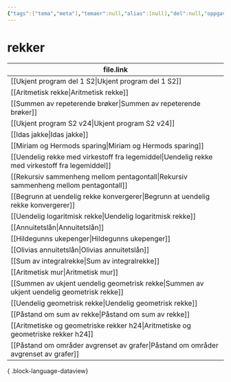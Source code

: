 ```yaml
---
{"tags":["tema","meta"],"temaer":null,"alias":[null],"del":null,"oppgave":null,"fag":null,"eksamen":null,"dg-publish":true,"title":"rekker","date":"2023-06-01","modified":"2023-06-01","permalink":"/temaer/rekker/","dgPassFrontmatter":true}
---
```



# rekker
| file.link                                                                                         |
| ------------------------------------------------------------------------------------------------- |
| [[Ukjent program del 1 S2\|Ukjent program del 1 S2]]                                           |
| [[Aritmetisk rekke\|Aritmetisk rekke]]                                                         |
| [[Summen av repeterende brøker\|Summen av repeterende brøker]]                                 |
| [[Ukjent program S2 v24\|Ukjent program S2 v24]]                                               |
| [[Idas jakke\|Idas jakke]]                                                                     |
| [[Miriam og Hermods sparing\|Miriam og Hermods sparing]]                                       |
| [[Uendelig rekke med virkestoff fra legemiddel\|Uendelig rekke med virkestoff fra legemiddel]] |
| [[Rekursiv sammenheng mellom pentagontall\|Rekursiv sammenheng mellom pentagontall]]           |
| [[Begrunn at uendelig rekke konvergerer\|Begrunn at uendelig rekke konvergerer]]               |
| [[Uendelig logaritmisk rekke\|Uendelig logaritmisk rekke]]                                     |
| [[Annuitetslån\|Annuitetslån]]                                                                 |
| [[Hildegunns ukepenger\|Hildegunns ukepenger]]                                                 |
| [[Olivias annuitetslån\|Olivias annuitetslån]]                                                 |
| [[Sum av integralrekke\|Sum av integralrekke]]                                                 |
| [[Aritmetisk mur\|Aritmetisk mur]]                                                             |
| [[Summen av ukjent uendelig geometrisk rekke\|Summen av ukjent uendelig geometrisk rekke]]     |
| [[Uendelig geometrisk rekke\|Uendelig geometrisk rekke]]                                       |
| [[Påstand om sum av rekke\|Påstand om sum av rekke]]                                           |
| [[Aritmetiske og geometriske rekker h24\|Aritmetiske og geometriske rekker h24]]               |
| [[Påstand om områder avgrenset av grafer\|Påstand om områder avgrenset av grafer]]             |

{ .block-language-dataview}
